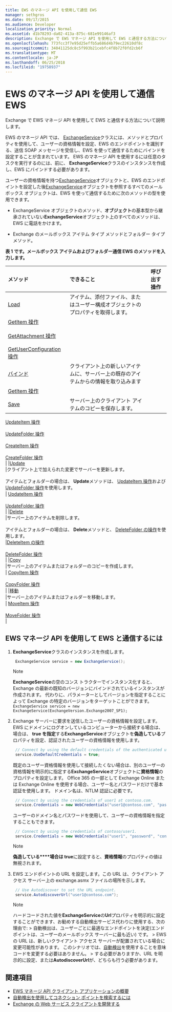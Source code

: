 ```yaml
---
title: EWS のマネージ API を使用して通信 EWS
manager: sethgros
ms.date: 09/17/2015
ms.audience: Developer
localization_priority: Normal
ms.assetid: d1b78293-da02-413a-875c-681e99146af3
description: Exchange で EWS マネージ API を使用して EWS と通信する方法について説明します。
ms.openlocfilehash: 773fcc3f7e95d25effb5a686d4b79ec22610df8c
ms.sourcegitcommit: 34041125dc8c5f993b21cebfc4f8b72f0fd2cb6f
ms.translationtype: MT
ms.contentlocale: ja-JP
ms.lasthandoff: 06/25/2018
ms.locfileid: "19758937"
---
```

# <a name="communicate-with-ews-by-using-the-ews-managed-api"></a>EWS のマネージ API を使用して通信 EWS

Exchange で EWS マネージ API を使用して EWS と通信する方法について説明します。
  
EWS のマネージ API では、 [ExchangeService](http://msdn.microsoft.com/en-us/library/microsoft.exchange.webservices.data.exchangeservice%28v=exchg.80%29.aspx)クラスには、メソッドとプロパティを使用して、ユーザーの資格情報を設定、EWS のエンドポイントを識別する、送信 SOAP メッセージを受信し、EWS を使って通信するためにバインドを設定することが含まれています。 EWS のマネージ API を使用するには任意のタスクを実行するのには、前に、 **ExchangeService**クラスのインスタンスを作成し、EWS にバインドする必要があります。 
  
ユーザーの資格情報を持つ[ExchangeService](https://msdn.microsoft.com/library/Microsoft.Exchange.WebServices.Data.ExchangeService.aspx)オブジェクトと、EWS のエンドポイントを設定した後[ExchangeService](https://msdn.microsoft.com/library/Microsoft.Exchange.WebServices.Data.ExchangeService.aspx)オブジェクトを参照するすべてのメールボックス オブジェクトは、EWS を使って通信するために次のメソッドの型を使用できます。 
  
- ExchangeService オブジェクトのメソッド、**オブジェクト**の基本型から継承されていない**ExchangeService**オブジェクト上のすべてのメソッドは、EWS に電話をかけます。 
    
- Exchange のメールボックス アイテム タイプ メソッドとフォルダー タイプ メソッド。
    
**表 1 です。メールボックス アイテムおよびフォルダー通信 EWS のメソッドを入力します。**

|メソッド|できること|呼び出す操作|
|:-----|:-----|:-----|
|[Load](http://msdn.microsoft.com/en-us/library/microsoft.exchange.webservices.data.item.load%28v=exchg.80%29.aspx) <br/> |アイテム、添付ファイル、またはユーザー構成オブジェクトのプロパティを取得します。   <br/> |
  [GetItem 操作](http://msdn.microsoft.com/library/e3590b8b-c2a7-4dad-a014-6360197b68e4%28Office.15%29.aspx) <br/><br/> [GetAttachment 操作](http://msdn.microsoft.com/library/24d10a15-b942-415e-9024-a6375708f326%28Office.15%29.aspx) <br/><br/> [GetUserConfiguration 操作](http://msdn.microsoft.com/library/71d50e3c-92bd-435f-8118-b28bb85f8138%28Office.15%29.aspx) <br/> |
|[バインド](http://msdn.microsoft.com/en-us/library/microsoft.exchange.webservices.data.item.bind%28v=exchg.80%29.aspx) <br/> |クライアント上の新しいアイテムに、サーバー上の既存のアイテムからの情報を取り込みます  <br/> |
  [GetItem 操作](http://msdn.microsoft.com/library/e3590b8b-c2a7-4dad-a014-6360197b68e4%28Office.15%29.aspx) <br/> |
|[Save](http://msdn.microsoft.com/en-us/library/microsoft.exchange.webservices.data.item.save%28v=exchg.80%29.aspx) <br/> |サーバー上のクライアント アイテムのコピーを保存します。  <br/> |
  [UpdateItem 操作](http://msdn.microsoft.com/library/5d027523-e0bc-4da2-b60b-0cb9fc1fdfe4%28Office.15%29.aspx) <br/><br/> 
  [UpdateFolder 操作](http://msdn.microsoft.com/library/3494c996-b834-4813-b1ca-d99642d8b4e7%28Office.15%29.aspx) <br/><br/>
  [CreateItem 操作](http://msdn.microsoft.com/library/78a52120-f1d0-4ed7-8748-436e554f75b6%28Office.15%29.aspx) <br/><br/>
  [CreateFolder 操作](http://msdn.microsoft.com/library/6f6c334c-b190-4e55-8f0a-38f2a018d1b3%28Office.15%29.aspx) <br/> |
|[Update](http://msdn.microsoft.com/en-us/library/microsoft.exchange.webservices.data.item.update%28v=exchg.80%29.aspx) <br/> |クライアント上で加えられた変更でサーバーを更新します。<br/><br/>アイテムとフォルダーの場合は、 **Update**メソッドは、 [UpdateItem 操作](http://msdn.microsoft.com/library/5d027523-e0bc-4da2-b60b-0cb9fc1fdfe4%28Office.15%29.aspx)および[UpdateFolder 操作](http://msdn.microsoft.com/library/3494c996-b834-4813-b1ca-d99642d8b4e7%28Office.15%29.aspx)を使用します。  <br/> |
  [UpdateItem 操作](http://msdn.microsoft.com/library/5d027523-e0bc-4da2-b60b-0cb9fc1fdfe4%28Office.15%29.aspx) <br/><br/>
  [UpdateFolder 操作](http://msdn.microsoft.com/library/3494c996-b834-4813-b1ca-d99642d8b4e7%28Office.15%29.aspx) <br/> |
|[Delete](http://msdn.microsoft.com/en-us/library/microsoft.exchange.webservices.data.item.delete%28v=exchg.80%29.aspx) <br/> |サーバー上のアイテムを削除します。<br/><br/>アイテムとフォルダーの場合は、 **Delete**メソッドと、 [DeleteFolder の操作](http://msdn.microsoft.com/library/b0f92682-4895-4bcf-a4a1-e4c2e8403979%28Office.15%29.aspx)を使用します。  <br/> |[DeleteItem の操作](http://msdn.microsoft.com/library/3e26c416-fa12-476e-bfd2-5c1f4bb7b348%28Office.15%29.aspx) <br/><br/> [DeleteFolder 操作](http://msdn.microsoft.com/library/b0f92682-4895-4bcf-a4a1-e4c2e8403979%28Office.15%29.aspx) <br/> |
|[Copy](http://msdn.microsoft.com/en-us/library/microsoft.exchange.webservices.data.item.copy%28v=exchg.80%29.aspx) <br/> |サーバー上のアイテムまたはフォルダーのコピーを作成します。   <br/> |
  [CopyItem 操作](http://msdn.microsoft.com/library/bcc68f9e-d511-4c29-bba6-ed535524624a%28Office.15%29.aspx) <br/><br/> [CopyFolder 操作](http://msdn.microsoft.com/library/c7ea0d68-9793-4144-b378-d99536776db9%28Office.15%29.aspx) <br/> |
|[移動](http://msdn.microsoft.com/en-us/library/microsoft.exchange.webservices.data.item.move%28v=exchg.80%29.aspx) <br/> |サーバー上のアイテムまたはフォルダーを移動します。   <br/> |
  [MoveItem 操作](http://msdn.microsoft.com/library/dcf40fa7-7796-4a5c-bf5b-7a509a18d208%28Office.15%29.aspx) <br/><br/> [MoveFolder 操作](http://msdn.microsoft.com/library/c7233966-6c87-4a14-8156-b1610760176d%28Office.15%29.aspx) <br/> |
   
## <a name="to-use-the-ews-managed-api-to-communicate-with-ews"></a>EWS マネージ API を使用して EWS と通信するには

1. **ExchangeService**クラスのインスタンスを作成します。 
    
   ```csharp
    ExchangeService service = new ExchangeService();
   ```

   > [!NOTE]
   > **ExchangeService**の空のコンス トラクターでインスタンス化すると、Exchange の最新の既知のバージョンにバインドされているインスタンスが作成されます。 代わりに、パラメーターとしてバージョンを指定することによって Exchange の特定のバージョンをターゲットことができます。 `ExchangeService service = new ExchangeService(ExchangeVersion.Exchange2007_SP1);`
  
2. Exchange サーバーに要求を送信したユーザーの資格情報を設定します。 EWS にドメインにログオンしているコンピューターから接続する場合は、場合は、 **true を指定**する**ExchangeService**オブジェクトを**偽造している**プロパティを設定、認証されたユーザーの資格情報を使用します。
    
   ```cs
    // Connect by using the default credentials of the authenticated user.
    service.UseDefaultCredentials = true;
   ```

   既定のユーザー資格情報を使用して接続したくない場合は、別のユーザーの資格情報を明示的に指定する**ExchangeService**オブジェクトに**資格情報**のプロパティを設定します。 Office 365 の一部として Exchange Online または Exchange Online を使用する場合、ユーザー名とパスワードだけで基本認証を使用します。 ドメイン名は、NTLM 認証に必要です。 
    
   ```cs
    // Connect by using the credentials of user1 at contoso.com.
    service.Credentials = new WebCredentials("user1@contoso.com", "password");
   ```

   ユーザーのドメイン名とパスワードを使用して、ユーザーの資格情報を指定することもできます。
    
   ```cs
    // Connect by using the credentials of contoso/user1.
    service.Credentials = new WebCredentials("user1", "password", "contoso");
   ```

   > [!NOTE]
   > **偽造している****場合は true**に設定すると、**資格情報**のプロパティの値は無視されます。 
  
3. EWS エンドポイントの URL を設定します。この URL は、クライアント アクセス サーバー上の exchange.asmx ファイルの場所を示します。
    
   ```cs
    // Use Autodiscover to set the URL endpoint.
    service.AutodiscoverUrl("user1@contoso.com");
   ```

   > [!NOTE]
   >  ハードコードされた値を**ExchangeService**の**Url**プロパティを明示的に設定することができます、お勧めする自動検出サービス代わりに使用する、次の理由で: > 自動検出は、ユーザーごとに最適なエンドポイントを決定(エンドポイントは、ユーザーのメールボックス サーバーに最も近い) です。 > EWS の URL は、新しいクライアント アクセス サーバーが配置されている場合に変更可能性があります。 このシナリオでは、[自動検出](autodiscover-for-exchange.md)を使用することを意味コードを変更する必要はありません。 > する必要がありますか、URL を明示的に設定、または**AutodiscoverUrl**が、どちらも行う必要があります。 
  
## <a name="see-also"></a>関連項目

- [EWS マネージ API クライアント アプリケーションの概要](get-started-with-ews-managed-api-client-applications.md) 
- [自動検出を使用してコネクション ポイントを検索するには](how-to-use-autodiscover-to-find-connection-points.md)   
- [Exchange の Web サービス クライアントを開発する](develop-web-service-clients-for-exchange.md)
    


